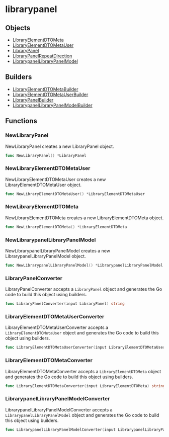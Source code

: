 # librarypanel

## Objects

 * <span class="badge object-type-struct"></span> [LibraryElementDTOMeta](./object-LibraryElementDTOMeta.md)
 * <span class="badge object-type-struct"></span> [LibraryElementDTOMetaUser](./object-LibraryElementDTOMetaUser.md)
 * <span class="badge object-type-struct"></span> [LibraryPanel](./object-LibraryPanel.md)
 * <span class="badge object-type-enum"></span> [LibraryPanelRepeatDirection](./object-LibraryPanelRepeatDirection.md)
 * <span class="badge object-type-struct"></span> [LibrarypanelLibraryPanelModel](./object-LibrarypanelLibraryPanelModel.md)
## Builders

 * <span class="badge builder"></span> [LibraryElementDTOMetaBuilder](./builder-LibraryElementDTOMetaBuilder.md)
 * <span class="badge builder"></span> [LibraryElementDTOMetaUserBuilder](./builder-LibraryElementDTOMetaUserBuilder.md)
 * <span class="badge builder"></span> [LibraryPanelBuilder](./builder-LibraryPanelBuilder.md)
 * <span class="badge builder"></span> [LibrarypanelLibraryPanelModelBuilder](./builder-LibrarypanelLibraryPanelModelBuilder.md)
## Functions

### <span class="badge function"></span> NewLibraryPanel

NewLibraryPanel creates a new LibraryPanel object.

```go
func NewLibraryPanel() *LibraryPanel
```

### <span class="badge function"></span> NewLibraryElementDTOMetaUser

NewLibraryElementDTOMetaUser creates a new LibraryElementDTOMetaUser object.

```go
func NewLibraryElementDTOMetaUser() *LibraryElementDTOMetaUser
```

### <span class="badge function"></span> NewLibraryElementDTOMeta

NewLibraryElementDTOMeta creates a new LibraryElementDTOMeta object.

```go
func NewLibraryElementDTOMeta() *LibraryElementDTOMeta
```

### <span class="badge function"></span> NewLibrarypanelLibraryPanelModel

NewLibrarypanelLibraryPanelModel creates a new LibrarypanelLibraryPanelModel object.

```go
func NewLibrarypanelLibraryPanelModel() *LibrarypanelLibraryPanelModel
```

### <span class="badge function"></span> LibraryPanelConverter

LibraryPanelConverter accepts a `LibraryPanel` object and generates the Go code to build this object using builders.

```go
func LibraryPanelConverter(input LibraryPanel) string
```

### <span class="badge function"></span> LibraryElementDTOMetaUserConverter

LibraryElementDTOMetaUserConverter accepts a `LibraryElementDTOMetaUser` object and generates the Go code to build this object using builders.

```go
func LibraryElementDTOMetaUserConverter(input LibraryElementDTOMetaUser) string
```

### <span class="badge function"></span> LibraryElementDTOMetaConverter

LibraryElementDTOMetaConverter accepts a `LibraryElementDTOMeta` object and generates the Go code to build this object using builders.

```go
func LibraryElementDTOMetaConverter(input LibraryElementDTOMeta) string
```

### <span class="badge function"></span> LibrarypanelLibraryPanelModelConverter

LibrarypanelLibraryPanelModelConverter accepts a `LibrarypanelLibraryPanelModel` object and generates the Go code to build this object using builders.

```go
func LibrarypanelLibraryPanelModelConverter(input LibrarypanelLibraryPanelModel) string
```

